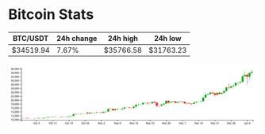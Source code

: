 # Bitcoin Stats

BTC/USDT|24h change|24h high|24h low|
|---|---|---|---|
|$34519.94|7.67%|$35766.58|$31763.23|

<img src="./chart.svg">
